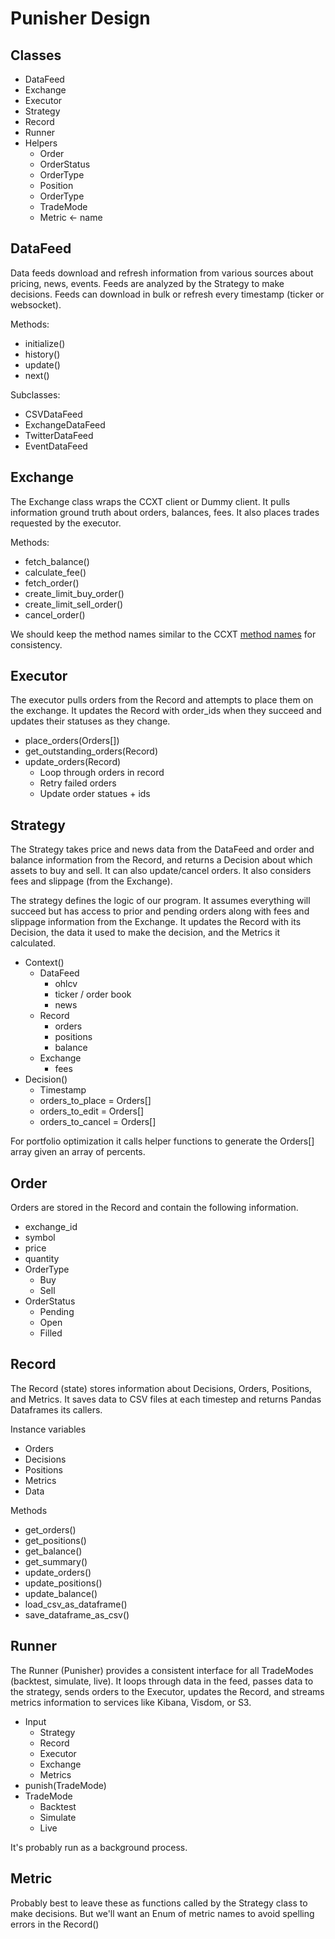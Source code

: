 # Punisher Design

## Classes

* DataFeed
* Exchange
* Executor
* Strategy
* Record
* Runner
* Helpers
    * Order
    * OrderStatus
    * OrderType
    * Position
    * OrderType
    * TradeMode
    * Metric <- name

## DataFeed

Data feeds download and refresh information from various sources about pricing, news, events. Feeds are analyzed by the Strategy to make decisions. Feeds can download in bulk or refresh every timestamp (ticker or websocket).

Methods:
* initialize()
* history()
* update()
* next()

Subclasses:
* CSVDataFeed
* ExchangeDataFeed
* TwitterDataFeed
* EventDataFeed

## Exchange

The Exchange class wraps the CCXT client or Dummy client. It pulls information ground truth about orders, balances, fees. It also places trades requested by the executor.

Methods:
* fetch_balance()
* calculate_fee()
* fetch_order()
* create_limit_buy_order()
* create_limit_sell_order()
* cancel_order()

We should keep the method names similar to the CCXT [method names](https://github.com/ccxt/ccxt/blob/master/python/ccxt/base/exchange.py) for consistency.

## Executor

The executor pulls orders from the Record and attempts to place them on the exchange. It updates the Record with order_ids when they succeed and updates their statuses as they change.

* place_orders(Orders[])
* get_outstanding_orders(Record)
* update_orders(Record)
    * Loop through orders in record
    * Retry failed orders
    * Update order statues + ids

## Strategy

The Strategy takes price and news data from the DataFeed and order and balance information from the Record, and returns a Decision about which assets to buy and sell. It can also update/cancel orders. It also considers fees and slippage (from the Exchange).

The strategy defines the logic of our program. It assumes everything will succeed but has access to prior and pending orders along with fees and slippage information from the Exchange. It updates the Record with its Decision, the data it used to make the decision, and the Metrics it calculated.

* Context()
    * DataFeed
        * ohlcv
        * ticker / order book
        * news
    * Record
        * orders
        * positions
        * balance
    * Exchange
        * fees
* Decision()
    * Timestamp
    * orders_to_place = Orders[]
    * orders_to_edit = Orders[]
    * orders_to_cancel = Orders[]

For portfolio optimization it calls helper functions to generate the Orders[] array given an array of percents.

## Order

Orders are stored in the Record and contain the following information. 

* exchange_id
* symbol
* price
* quantity
* OrderType
    * Buy
    * Sell
* OrderStatus
    * Pending
    * Open
    * Filled

## Record

The Record (state) stores information about Decisions, Orders, Positions, and Metrics. It saves data to CSV files at each timestep and returns Pandas Dataframes its callers.

Instance variables
* Orders
* Decisions
* Positions
* Metrics
* Data

Methods
* get_orders()
* get_positions()
* get_balance()
* get_summary()
* update_orders()
* update_positions()
* update_balance()
* load_csv_as_dataframe()
* save_dataframe_as_csv()

## Runner

The Runner (Punisher) provides a consistent interface for all TradeModes (backtest, simulate, live). It loops through data in the feed, passes data to the strategy, sends orders to the Executor, updates the Record, and streams metrics information to services like Kibana, Visdom, or S3.

* Input
    * Strategy
    * Record
    * Executor
    * Exchange
    * Metrics
* punish(TradeMode)
* TradeMode
    * Backtest
    * Simulate
    * Live

It's probably run as a background process.

## Metric

Probably best to leave these as functions called by the Strategy class to make decisions. But we'll want an Enum of metric names to avoid spelling errors in the Record()